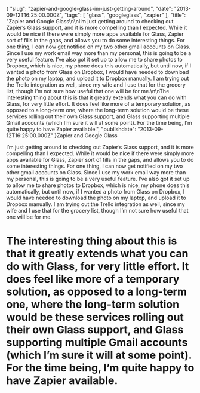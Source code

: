 {
    "slug": "zapier-and-google-glass-im-just-getting-around",
    "date": "2013-09-12T16:25:00.000Z",
    "tags": [
        "glass",
        "googleglass",
        "zapier"
    ],
    "title": "Zapier and Google Glass\n\nI&rsquo;m just getting around to checking out Zapier&rsquo;s Glass support, and it is more compelling than I expected. While it would be nice if there were simply more apps available for Glass, Zapier sort of fills in the gaps, and allows you to do some interesting things. For one thing, I can now get notified on my two other gmail accounts on Glass. Since I use my work email way more than my personal, this is going to be a very useful feature. I&rsquo;ve also got it set up to allow me to share photos to Dropbox, which is nice, my phone does this automatically, but until now, if I wanted a photo from Glass on Dropbox, I would have needed to download the photo on my laptop, and upload it to Dropbox manually. I am trying out the Trello integration as well, since my wife and I use that for the grocery list, though I&rsquo;m not sure how useful that one will be for me.\n\nThe interesting thing about this is that it greatly extends what you can do with Glass, for very little effort. It does feel like more of a temporary solution, as opposed to a long-term one, where the long-term solution would be these services rolling out their own Glass support, and Glass supporting multiple Gmail accounts (which I&rsquo;m sure it will at some point). For the time being, I&rsquo;m quite happy to have Zapier available.",
    "publishdate": "2013-09-12T16:25:00.000Z"
}Zapier and Google Glass

I&rsquo;m just getting around to checking out Zapier&rsquo;s Glass support, and it is more compelling than I expected. While it would be nice if there were simply more apps available for Glass, Zapier sort of fills in the gaps, and allows you to do some interesting things. For one thing, I can now get notified on my two other gmail accounts on Glass. Since I use my work email way more than my personal, this is going to be a very useful feature. I&rsquo;ve also got it set up to allow me to share photos to Dropbox, which is nice, my phone does this automatically, but until now, if I wanted a photo from Glass on Dropbox, I would have needed to download the photo on my laptop, and upload it to Dropbox manually. I am trying out the Trello integration as well, since my wife and I use that for the grocery list, though I&rsquo;m not sure how useful that one will be for me.

The interesting thing about this is that it greatly extends what you can do with Glass, for very little effort. It does feel like more of a temporary solution, as opposed to a long-term one, where the long-term solution would be these services rolling out their own Glass support, and Glass supporting multiple Gmail accounts (which I&rsquo;m sure it will at some point). For the time being, I&rsquo;m quite happy to have Zapier available.
===============================================================================================================================================================================================================================================================================================================================================================================================================================================================================================================================================================================================================================================================================================================================================================================================================================================================================================================================================================================================================================================================================================================================================================================================================================================================================================================================================================================================






